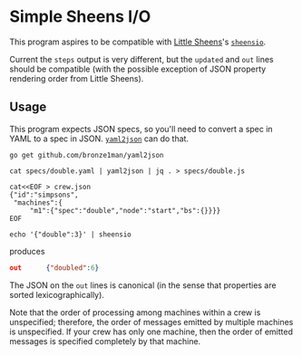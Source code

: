# Simple Sheens I/O

This program aspires to be compatible with [Little
Sheens](https://github.com/Comcast/littlesheens)'s
[`sheensio`](https://github.com/Comcast/littlesheens/blob/master/sheensio.c).

Current the `steps` output is very different, but the `updated` and
`out` lines should be compatible (with the possible exception of JSON
property rendering order from Little Sheens).

## Usage

This program expects JSON specs, so you'll need to convert a spec in
YAML to a spec in JSON.
[`yaml2json`](https://github.com/bronze1man/yaml2json) can do that.

```Shell
go get github.com/bronze1man/yaml2json

cat specs/double.yaml | yaml2json | jq . > specs/double.js

cat<<EOF > crew.json
{"id":"simpsons",
 "machines":{
     "m1":{"spec":"double","node":"start","bs":{}}}}
EOF

echo '{"double":3}' | sheensio
```

produces

```JSON
out      {"doubled":6}
```

The JSON on the `out` lines is canonical (in the sense that properties
are sorted lexicographically).

Note that the order of processing among machines within a crew is
unspecified; therefore, the order of messages emitted by multiple
machines is unspecified.  If your crew has only one machine, then the
order of emitted messages is specified completely by that machine.
